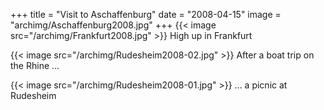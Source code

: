 +++
title = "Visit to Aschaffenburg"
date = "2008-04-15"
image = "archimg/Aschaffenburg2008.jpg"
+++
{{< image src="/archimg/Frankfurt2008.jpg" >}}
High up in Frankfurt

{{< image src="/archimg/Rudesheim2008-02.jpg" >}}
After a boat trip on the Rhine ...

{{< image src="/archimg/Rudesheim2008-01.jpg" >}}
... a picnic at Rudesheim
